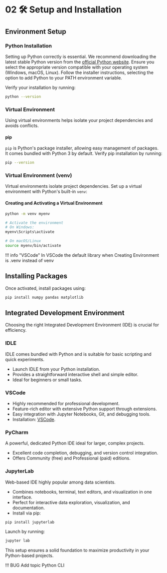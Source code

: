 
# 02 🛠️ Setup and Installation



## Environment Setup

### Python Installation

Setting up Python correctly is essential. We recommend downloading the latest stable Python version from the [official Python website](https://www.python.org/downloads/). Ensure you select the appropriate version compatible with your operating system (Windows, macOS, Linux). Follow the installer instructions, selecting the option to add Python to your PATH environment variable.

Verify your installation by running:

```bash
python --version
```

### Virtual Environment

Using virtual environments helps isolate your project dependencies and avoids conflicts.

#### pip

`pip` is Python's package installer, allowing easy management of packages. It comes bundled with Python 3 by default. Verify pip installation by running:

```bash
pip --version
```

### Virtual Environment (venv)

Virtual environments isolate project dependencies. Set up a virtual environment with Python's built-in `venv`:

#### Creating and Activating a Virtual Environment

```bash
python -m venv myenv

# Activate the environment
# On Windows:
myenv\Scripts\activate

# On macOS/Linux
source myenv/bin/activate
```

!!! info  "VSCode"
    In VSCode the default library when Creating Environment is .venv instead of venv

## Installing Packages

Once activated, install packages using:

```bash
pip install numpy pandas matplotlib
```

## Integrated Development Environment

Choosing the right Integrated Development Environment (IDE) is crucial for efficiency.

### IDLE

IDLE comes bundled with Python and is suitable for basic scripting and quick experiments.

- Launch IDLE from your Python installation.
- Provides a straightforward interactive shell and simple editor.
- Ideal for beginners or small tasks.

### VSCode

- Highly recommended for professional development.
- Feature-rich editor with extensive Python support through extensions.
- Easy integration with Jupyter Notebooks, Git, and debugging tools.
- Installation: [VSCode](https://code.visualstudio.com/).

### PyCharm

A powerful, dedicated Python IDE ideal for larger, complex projects.

- Excellent code completion, debugging, and version control integration.
- Offers Community (free) and Professional (paid) editions.

### JupyterLab

Web-based IDE highly popular among data scientists.

- Combines notebooks, terminal, text editors, and visualization in one interface.
- Perfect for interactive data exploration, visualization, and documentation.
- Install via pip:

```bash
pip install jupyterlab
```

Launch by running:

```bash
jupyter lab
```

This setup ensures a solid foundation to maximize productivity in your Python-based projects.

!!! BUG
    Add topic
    Python CLI


